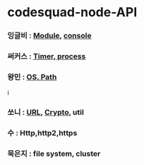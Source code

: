 # codesquad-node-API

### 잉글비 : [Module](https://github.com/codesquad-be-nodejs-study/codesquad-node-API/blob/master/module.md), [console](https://github.com/codesquad-be-nodejs-study/codesquad-node-API/blob/master/console.md)

### 써커스 : [Timer, process](https://github.com/codesquad-be-nodejs-study/codesquad-node-API/blob/master/TimerProcess.md)

### 왕민 : [OS, Path](https://github.com/codesquad-be-nodejs-study/codesquad-node-API/blob/master/OsAndPath.md)
i
### 쏘니 : [URL](https://github.com/codesquad-be-nodejs-study/codesquad-node-API/blob/master/url.md), [Crypto](https://github.com/codesquad-be-nodejs-study/codesquad-node-API/blob/master/crypto.md), util

### 수 : Http,http2,https

### 묵은지 : file system, cluster
